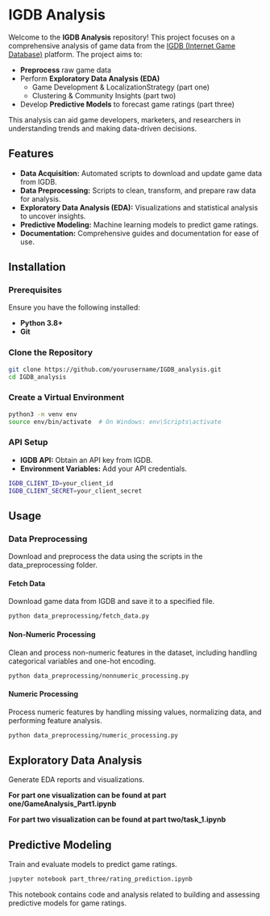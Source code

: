 # IGDB Analysis

Welcome to the **IGDB Analysis** repository! This project focuses on a comprehensive analysis of game data from the [IGDB (Internet Game Database)](https://www.igdb.com/) platform. The project aims to:

- **Preprocess** raw game data
- Perform **Exploratory Data Analysis (EDA)**
  -   Game Development & LocalizationStrategy (part one)
  -   Clustering & Community Insights (part two)
- Develop **Predictive Models** to forecast game ratings (part three)

This analysis can aid game developers, marketers, and researchers in understanding trends and making data-driven decisions.

## Features

- **Data Acquisition:** Automated scripts to download and update game data from IGDB.
- **Data Preprocessing:** Scripts to clean, transform, and prepare raw data for analysis.
- **Exploratory Data Analysis (EDA):** Visualizations and statistical analysis to uncover insights.
- **Predictive Modeling:** Machine learning models to predict game ratings.
- **Documentation:** Comprehensive guides and documentation for ease of use.

## Installation

### Prerequisites

Ensure you have the following installed:

- **Python 3.8+**
- **Git**

### Clone the Repository

```bash
git clone https://github.com/yourusername/IGDB_analysis.git
cd IGDB_analysis
```

### Create a Virtual Environment
```bash
python3 -m venv env
source env/bin/activate  # On Windows: env\Scripts\activate
```

### API Setup
- **IGDB API:** Obtain an API key from IGDB.
- **Environment Variables:** Add your API credentials.
```bash
IGDB_CLIENT_ID=your_client_id
IGDB_CLIENT_SECRET=your_client_secret
```

## Usage
### Data Preprocessing
Download and preprocess the data using the scripts in the data_preprocessing folder.

#### Fetch Data
Download game data from IGDB and save it to a specified file.
```bash
python data_preprocessing/fetch_data.py
```
#### Non-Numeric Processing
Clean and process non-numeric features in the dataset, including handling categorical variables and one-hot encoding.
```bash
python data_preprocessing/nonnumeric_processing.py
```
#### Numeric Processing
Process numeric features by handling missing values, normalizing data, and performing feature analysis.
```bash
python data_preprocessing/numeric_processing.py
```

## Exploratory Data Analysis
Generate EDA reports and visualizations.

**For part one visualization can be found at part one/GameAnalysis_Part1.ipynb**

**For part two visualization can be found at part two/task_1.ipynb**



## Predictive Modeling
Train and evaluate models to predict game ratings.
```bash
jupyter notebook part_three/rating_prediction.ipynb
```
This notebook contains code and analysis related to building and assessing predictive models for game ratings.
